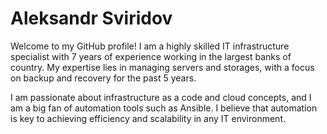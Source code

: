 # Aleksandr Sviridov

Welcome to my GitHub profile! I am a highly skilled IT infrastructure specialist with 7 years of experience working in the largest banks of country. My expertise lies in managing servers and storages, with a focus on backup and recovery for the past 5 years.

I am passionate about infrastructure as a code and cloud concepts, and I am a big fan of automation tools such as Ansible. I believe that automation is key to achieving efficiency and scalability in any IT environment.
